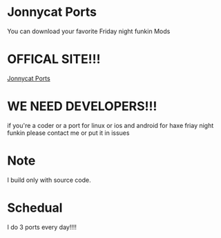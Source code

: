 # Jonnycat Ports
You can download your favorite Friday night funkin Mods  

# OFFICAL SITE!!!  
[Jonnycat Ports](https://jonnycatports.netlify.app)  

# WE NEED DEVELOPERS!!!  
if you're a coder or a port for linux or ios and android for haxe friay night funkin please contact me or put it in issues  

# Note  
I build only with source code.

# Schedual 
I do 3 ports every day!!!!
